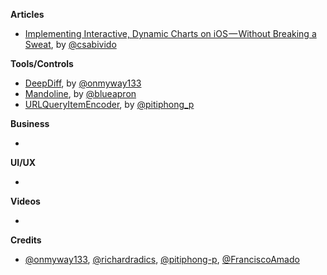 **Articles**

* [Implementing Interactive, Dynamic Charts on iOS — Without Breaking a Sweat](https://medium.com/supercharges-mobile-product-guide/implementing-interactive-dynamic-charts-on-ios-without-breaking-a-sweat-15367e4b18f3), by [@csabivido](https://twitter.com/csabivido)

**Tools/Controls**

* [DeepDiff](https://github.com/onmyway133/DeepDiff), by [@onmyway133](https://github.com/onmyway133)
* [Mandoline](https://github.com/blueapron/Mandoline), by [@blueapron](https://github.com/blueapron)
* [URLQueryItemEncoder](https://github.com/pitiphong-p/URLQueryItemEncoder), by [@pitiphong_p](https://twitter.com/pitiphong_p)

**Business**

* 

**UI/UX**

* 

**Videos**

* 

**Credits**

* [@onmyway133](https://github.com/onmyway133), [@richardradics](https://github.com/richardradics), [@pitiphong-p](https://github.com/pitiphong-p), [@FranciscoAmado](https://github.com/FranciscoAmado)
